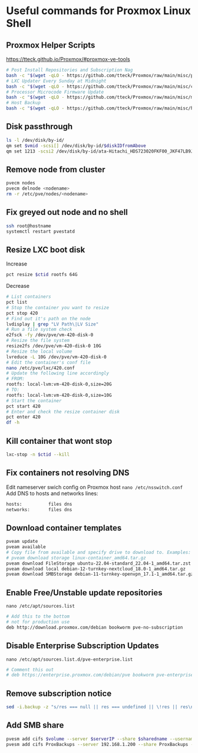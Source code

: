# Useful commands for Proxmox Linux Shell

## Proxmox Helper Scripts
https://tteck.github.io/Proxmox/#proxmox-ve-tools
```sh
# Post Install Repositories and Subscription Nag
bash -c "$(wget -qLO - https://github.com/tteck/Proxmox/raw/main/misc/post-pve-install.sh)"
# LXC Updater Every Sunday at Midnight
bash -c "$(wget -qLO - https://github.com/tteck/Proxmox/raw/main/misc/cron-update-lxcs.sh)"
# Processor Microcode Firmware Update
bash -c "$(wget -qLO - https://github.com/tteck/Proxmox/raw/main/misc/microcode.sh)"
# Host Backup
bash -c "$(wget -qLO - https://github.com/tteck/Proxmox/raw/main/misc/host-backup.sh)"
```

## Disk passthrough
```sh
ls -l /dev/disk/by-id/
qm set $vmid -scsi[] /dev/disk/by-id/$diskIDfromAbove
qm set 1213 -scsi2 /dev/disk/by-id/ata-Hitachi_HDS723020FKF00_JKF47LB9J0U34G
```

## Remove node from cluster
```sh
pvecm nodes
pvecm delnode <nodename>
rm -r /etc/pve/nodes/<nodename>
```

## Fix greyed out node and no shell
```sh
ssh root@hostname
systemctl restart pvestatd
```

## Resize LXC boot disk
Increase
```sh
pct resize $ctid rootfs 64G
```

Decrease
```sh
# List containers
pct list
# Stop the container you want to resize
pct stop 420
# Find out it's path on the node
lvdisplay | grep "LV Path\|LV Size"
# Run a file system check
e2fsck -fy /dev/pve/vm-420-disk-0
# Resize the file system
resize2fs /dev/pve/vm-420-disk-0 10G
# Resize the local volume
lvreduce -L 10G /dev/pve/vm-420-disk-0
# Edit the container's conf file
nano /etc/pve/lxc/420.conf
# Update the following line accordingly
# FROM:
rootfs: local-lvm:vm-420-disk-0,size=20G
# TO:
rootfs: local-lvm:vm-420-disk-0,size=10G
# Start the container
pct start 420
# Enter and check the resize container disk
pct enter 420
df -h
```

## Kill container that wont stop
```sh
lxc-stop -n $ctid --kill
```

## Fix containers not resolving DNS
Edit nameserver swich config on Proxmox host
```nano /etc/nsswitch.conf```
Add DNS to hosts and networks lines:
```sh
hosts:          files dns
networks:       files dns
```

## Download container templates
```sh
pveam update
pveam available
# Copy file from available and specify drive to download to. Examples:
# pveam download storage linux-container_amd64.tar.gz
pveam download FileStorage ubuntu-22.04-standard_22.04-1_amd64.tar.zst
pveam download local debian-12-turnkey-nextcloud_18.0-1_amd64.tar.gz
pveam download SMBStorage debian-11-turnkey-openvpn_17.1-1_amd64.tar.gz
```

## Enable Free/Unstable update repositories
```nano /etc/apt/sources.list```
```sh
# Add this to the bottom
# not for production use 
deb http://download.proxmox.com/debian bookworm pve-no-subscription
```

## Disable Enterprise Subscription Updates
```nano /etc/apt/sources.list.d/pve-enterprise.list```
```sh
# Comment this out
# deb https://enterprise.proxmox.com/debian/pve bookworm pve-enterprise
```

## Remove subscription notice
```sh
sed -i.backup -z "s/res === null || res === undefined || \!res || res\n\t\t\t.data.status.toLowerCase() \!== 'active'/false/g" /usr/share/javascript/proxmox-widget-toolkit/proxmoxlib.js && systemctl restart pveproxy.service
```

## Add SMB share
```sh
pvesm add cifs $volume --server $serverIP --share $sharedname --username $username --password
pvesm add cifs ProxBackups --server 192.168.1.200 --share ProxBackups --username Administrator --password
```
